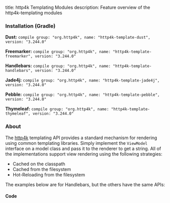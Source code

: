 title: http4k Templating Modules
description: Feature overview of the http4k-templating modules

### Installation (Gradle)
**Dust:** ```compile group: "org.http4k", name: "http4k-template-dust", version: "3.244.0"```

**Freemarker:** ```compile group: "org.http4k", name: "http4k-template-freemarker", version: "3.244.0"```

**Handlebars:** ```compile group: "org.http4k", name: "http4k-template-handlebars", version: "3.244.0"```

**Jade4j:** ```compile group: "org.http4k", name: "http4k-template-jade4j", version: "3.244.0"```

**Pebble:** ```compile group: "org.http4k", name: "http4k-template-pebble", version: "3.244.0"```

**Thymeleaf:** ```compile group: "org.http4k", name: "http4k-template-thymeleaf", version: "3.244.0"```

### About
The [http4k] templating API provides a standard mechanism for rendering using common templating libraries. Simply implement the `ViewModel` interface on a model class and pass it to the renderer to get a string. All of the implementations support view rendering using the following strategies:

* Cached on the classpath
* Cached from the filesystem
* Hot-Reloading from the filesystem

The examples below are for Handlebars, but the others have the same APIs:

#### Code  [<img class="octocat"/>](https://github.com/http4k/http4k/blob/master/src/docs/guide/modules/templating/example.kt)

 <script src="https://gist-it.appspot.com/https://github.com/http4k/http4k/blob/master/src/docs/guide/modules/templating/example.kt"></script>

[http4k]: https://http4k.org

